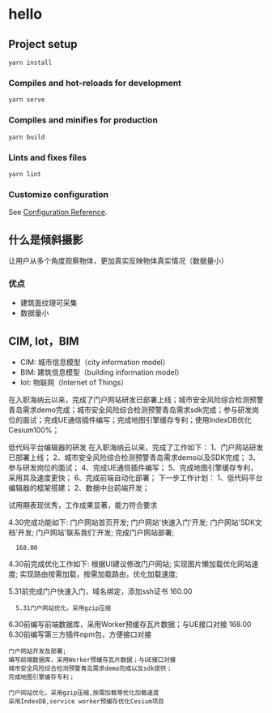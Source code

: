 <!--
 * @Author: sunji 2025506282@qq.com
 * @Date: 2022-06-29 15:20:26
 * @LastEditors: sunji 2025506282@qq.com
 * @LastEditTime: 2022-07-06 15:35:53
 * @FilePath: \front-end\README.md
 * @Description: 这是默认设置,请设置`customMade`, 打开koroFileHeader查看配置 进行设置: https://github.com/OBKoro1/koro1FileHeader/wiki/%E9%85%8D%E7%BD%AE
-->
# hello

## Project setup
```
yarn install
```

### Compiles and hot-reloads for development
```
yarn serve
```

### Compiles and minifies for production
```
yarn build
```

### Lints and fixes files
```
yarn lint
```

### Customize configuration
See [Configuration Reference](https://cli.vuejs.org/config/).


## 什么是倾斜摄影
让用户从多个角度观察物体，更加真实反映物体真实情况（数据量小）
### 优点
- 建筑面纹理可采集
- 数据量小


## CIM, Iot，BIM
- CIM: 城市信息模型（city ​​information model）
- BIM: 建筑信息模型（building information model）
- Iot: 物联网（Internet of Things）


在入职海纳云以来，完成了门户网站研发已部署上线；城市安全风险综合检测预警青岛需求demo完成；城市安全风险综合检测预警青岛需求sdk完成；参与研发岗位的面试；完成UE通信插件编写；完成地图引擎缓存专利；使用IndexDB优化Cesium100%；

低代码平台编辑器的研发
在入职海纳云以来，完成了工作如下：
1、门户网站研发已部署上线；
2、城市安全风险综合检测预警青岛需求demo以及SDK完成；
3、参与研发岗位的面试；
4、完成UE通信插件编写；
5、完成地图引擎缓存专利，采用其及速度更快；
6、完成前端自动化部署；
下一步工作计划：
1、低代码平台编辑器的框架搭建；
2、数据中台前端开发；

试用期表现优秀，工作成果显著，能力符合要求


4.30完成功能如下:
      门户网站首页开发;
      门户网站'快速入门'开发;
      门户网站'SDK文档'开发;
      门户网站'联系我们'开发;
      完成门户网站部署;

      168.00 
   4.30前完成优化工作如下:
      根据UI建议修改门户网站;
      实现图片懒加载优化网站速度;
      实现路由按需加载，按需加载路由，优化加载速度;

5.31前完成门户快速入门，域名绑定，添加ssh证书
      160.00

      5.31门户网站优化，采用gzip压缩

6.30前编写前端数据库，采用Worker预缓存瓦片数据；与UE接口对接
      168.00
    6.30前编写第三方插件npm包，方便接口对接

    门户网站开发及部署;
    编写前端数据库，采用Worker预缓存瓦片数据；与UE接口对接
    城市安全风险综合检测预警青岛需求demo完成以及sdk提供；
    完成地图引擎缓存专利；

    门户网站优化，采用gzip压缩,按需加载等优化加载速度
    采用IndexDB,service worker预缓存优化Cesium项目
